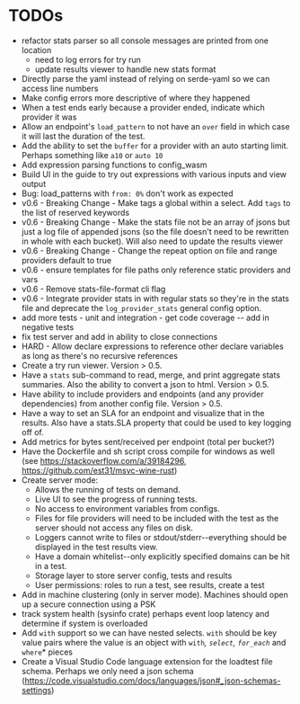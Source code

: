 # TODOs
- refactor stats parser so all console messages are printed from one location
  - need to log errors for try run
  - update results viewer to handle new stats format
- Directly parse the yaml instead of relying on serde-yaml so we can access line numbers
- Make config errors more descriptive of where they happened
- When a test ends early because a provider ended, indicate which provider it was
- Allow an endpoint's `load_pattern` to not have an `over` field in which case it will last the duration of the test.
- Add the ability to set the `buffer` for a provider with an auto starting limit. Perhaps something like `a10` or `auto 10`
- Add expression parsing functions to config_wasm
- Build UI in the guide to try out expressions with various inputs and view output
- Bug: load_patterns with `from: 0%` don't work as expected
- v0.6 - Breaking Change - Make tags a global within a select. Add `tags` to the list of reserved keywords
- v0.6 - Breaking Change - Make the stats file not be an array of jsons but just a log file of appended jsons (so the file doesn't need to be rewritten in whole with each bucket). Will also need to update the results viewer
- v0.6 - Breaking Change - Change the repeat option on file and range providers default to true
- v0.6 - ensure templates for file paths only reference static providers and vars
- v0.6 - Remove stats-file-format cli flag
- v0.6 - Integrate provider stats in with regular stats so they're in the stats file and deprecate the `log_provider_stats` general config option.
- add more tests - unit and integration - get code coverage -- add in negative tests
- fix test server and add in ability to close connections
- HARD - Allow declare expressions to reference other declare variables as long as there's no recursive references
- Create a try run viewer. Version > 0.5.
- Have a `stats` sub-command to read, merge, and print aggregate stats summaries. Also the ability to convert a json to html. Version > 0.5.
- Have ability to include providers and endpoints (and any provider dependencies) from another config file. Version > 0.5.
- Have a way to set an SLA for an endpoint and visualize that in the results. Also have a stats.SLA property that could be used to key logging off of.
- Add metrics for bytes sent/received per endpoint (total per bucket?)
- Have the Dockerfile and sh script cross compile for windows as well (see https://stackoverflow.com/a/39184296, https://github.com/est31/msvc-wine-rust)
- Create server mode:
  - Allows the running of tests on demand.
  - Live UI to see the progress of running tests.
  - No access to environment variables from configs.
  - Files for file providers will need to be included with the test as the server should not access any files on disk.
  - Loggers cannot write to files or stdout/stderr--everything should be displayed in the test results view.
  - Have a domain whitelist--only explicitly specified domains can be hit in a test.
  - Storage layer to store server config, tests and results
  - User permissions: roles to run a test, see results, create a test
- Add in machine clustering (only in server mode). Machines should open up a secure connection using a PSK
- track system health (sysinfo crate) perhaps event loop latency and determine if system is overloaded
- Add `with` support so we can have nested selects. `with` should be key value pairs where the value is an object with `with`*, `select`, `for_each`* and `where`* pieces
- Create a Visual Studio Code language extension for the loadtest file schema. Perhaps we only need a json schema (https://code.visualstudio.com/docs/languages/json#_json-schemas-settings)